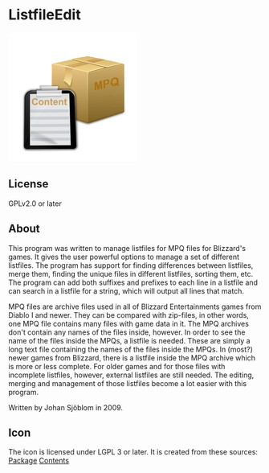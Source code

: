 # ListfileEdit
![ListfileEdit logo](icon.png)

## License

GPLv2.0 or later

## About

This program was written to manage listfiles for MPQ files for Blizzard's games. It gives the user powerful options to manage a set of different listfiles. The program has support for finding differences between listfiles, merge them, finding the unique files in different listfiles, sorting them, etc. The program can add both suffixes and prefixes to each line in a listfile and can search in a listfile for a string, which will output all lines that match.

MPQ files are archive files used in all of Blizzard Entertainments games from Diablo I and newer. They can be compared with zip-files, in other words, one MPQ file contains many files with game data in it. The MPQ archives don't contain any names of the files inside, however. In order to see the name of the files inside the MPQs, a listfile is needed. These are simply a long text file containing the names of the files inside the MPQs. In (most?) newer games from Blizzard, there is a listfile inside the MPQ archive which is more or less complete. For older games and for those files with incomplete listfiles, however, external listfiles are still needed. The editing, merging and management of those listfiles become a lot easier with this program.

Written by Johan Sjöblom in 2009.

## Icon

The icon is licensed under LGPL 3 or later. It is created from these sources:
[Package](https://commons.wikimedia.org/wiki/File:Crystal_Project_Package.png "Everaldo Coelho")
[Contents](https://commons.wikimedia.org/wiki/File:Oxygen480-actions-mail-mark-task.svg "© 2007 Nuno Pinheiro & David Vignoni & David Miller & Johann Ollivier Lapeyre & Kenneth Wimer & Riccardo Iaconelli / KDE")

